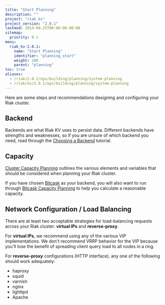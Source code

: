 ```yaml
---
title: "Start Planning"
description: ""
project: "riak_kv"
project_version: "2.0.1"
lastmod: 2014-09-25T00:00:00-00:00
sitemap:
  priority: 0.1
menu:
  riak_kv-2.0.1:
    name: "Start Planning"
    identifier: "planning_start"
    weight: 100
    parent: "planning"
toc: true
aliases:
  - /riak/2.0.1/ops/building/planning/system-planning
  - /riak/kv/2.0.1/ops/building/planning/system-planning
---
```


[plan backend]: {{<baseurl>}}riak/kv/2.0.1/setup/planning/backend
[plan cluster capacity]: {{<baseurl>}}riak/kv/2.0.1/setup/planning/cluster-capacity
[plan backend bitcask]: {{<baseurl>}}riak/kv/2.0.1/setup/planning/backend/bitcask
[plan bitcask capacity]: {{<baseurl>}}riak/kv/2.0.1/setup/planning/bitcask-capacity-calc

Here are some steps and recommendations designing and configuring your
Riak cluster.

## Backend

Backends are what Riak KV uses to persist data. Different backends have
strengths and weaknesses, so if you are unsure of which backend you
need, read through the [Choosing a Backend][plan backend] tutorial.

## Capacity

[Cluster Capacity Planning][plan cluster capacity] outlines the various elements and variables that should be considered when planning your Riak cluster.

If you have chosen [Bitcask][plan backend bitcask] as your backend, you will also want to run through [Bitcask Capacity Planning][plan bitcask capacity] to help you calculate a reasonable capacity.

## Network Configuration / Load Balancing

There are at least two acceptable strategies for load-balancing requests
across your Riak cluster: **virtual IPs** and **reverse-proxy**.

For **virtual IPs**, we recommend using any of the various VIP
implementations. We don't recommend VRRP behavior for the VIP because
you'll lose the benefit of spreading client query load to all nodes in a
ring.

For **reverse-proxy** configurations (HTTP interface), any one of the
following should work adequately:

* haproxy
* squid
* varnish
* nginx
* lighttpd
* Apache


